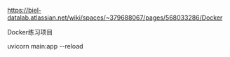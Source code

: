 

https://biel-datalab.atlassian.net/wiki/spaces/~379688067/pages/568033286/Docker

Docker练习项目 



uvicorn main:app --reload